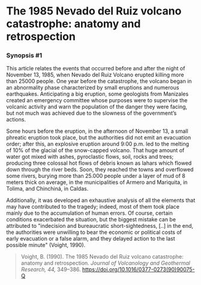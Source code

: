 # The 1985 Nevado del Ruiz volcano catastrophe: anatomy and retrospection
### Synopsis #1

This article relates the events that occurred before and after the night of November 13, 1985, 
when Nevado del Ruiz Volcano erupted killing more than 25000 people.  One year before the 
catastrophe, the volcano began in an abnormality phase characterized by small eruptions and 
numerous earthquakes.  Anticipating a big eruption, some geologists from Manizales created 
an emergency committee whose purposes were to supervise the volcanic activity and warn the 
population of the danger they were facing, but not much was achieved due to the slowness of 
the government’s actions.

Some hours before the eruption, in the afternoon of November 13, a small phreatic eruption took 
place, but the authorities did not emit an evacuation order; after this, an explosive eruption 
around 9:00 p.m. led to the melting of 10% of the glacial of the snow-capped volcano. That huge
amount of water got mixed with ashes, pyroclastic flows, soil, rocks and trees; producing three 
colossal hot flows of debris known as lahars which flowed down through the river beds.  Soon, they
reached the towns and overflowed some rivers, burying more than 25.000 people under a layer of mud
of 8 meters thick on average, in the municipalities of Armero and Mariquita, in Tolima, and 
Chinchiná, in Caldas.

Additionally, it was developed an exhaustive analysis of all the elements that may have contributed 
to the tragedy; indeed, most of them took place mainly due to the accumulation of human errors.
Of course, certain conditions exacerbated the situation, but the biggest mistake can be attributed 
to "indecision and bureaucratic short-sightedness, [..] in the end, the authorities were unwilling
to bear the economic or political costs of early evacuation or a false alarm, and they delayed 
action to the last possible minute" (Voight, 1990).

> Voight, B. (1990). The 1985 Nevado del Ruiz volcano catastrophe: anatomy and retrospection. 
> *Journal of Volcanology and Geothermal Research, 44,* 349–386. 
> https://doi.org/10.1016/0377-0273(90)90075-Q
